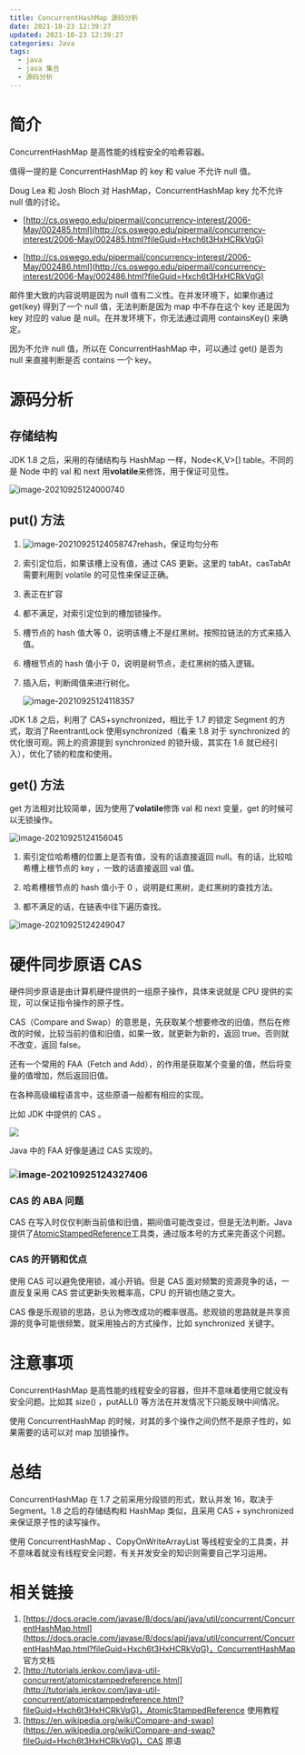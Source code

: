 ```yaml
---
title: ConcurrentHashMap 源码分析
date: 2021-10-23 12:39:27
updated: 2021-10-23 12:39:27
categories: Java
tags:
  - java
  - java 集合
  - 源码分析
---
```


# 简介

ConcurrentHashMap 是高性能的线程安全的哈希容器。

值得一提的是 ConcurrentHashMap 的 key 和 value 不允许 null 值。

Doug Lea 和 Josh Bloch 对 HashMap，ConcurrentHashMap key 允不允许 null 值的讨论。

* [http://cs.oswego.edu/pipermail/concurrency-interest/2006-May/002485.html](http://cs.oswego.edu/pipermail/concurrency-interest/2006-May/002485.html?fileGuid=Hxch6t3HxHCRkVqG)

* [http://cs.oswego.edu/pipermail/concurrency-interest/2006-May/002486.html](http://cs.oswego.edu/pipermail/concurrency-interest/2006-May/002486.html?fileGuid=Hxch6t3HxHCRkVqG)

  <!--more-->

邮件里大致的内容说明是因为 null 值有二义性。在并发环境下，如果你通过 get(key) 得到了一个 null 值，无法判断是因为 map 中不存在这个 key 还是因为 key 对应的 value 是 null。在并发环境下，你无法通过调用 containsKey() 来确定。

因为不允许 null 值，所以在 ConcurrentHashMap 中，可以通过 get() 是否为 null 来直接判断是否 contains 一个 key。

# 源码分析

## 存储结构

JDK 1.8 之后，采用的存储结构与 HashMap 一样，Node<K,V>[] table。不同的是 Node 中的 val 和 next 用**volatile**来修饰，用于保证可见性。

![image-20210925124000740](ConcurrentHashMap-Analyse/image-20210925124000740.png)



## put() 方法

1. ![image-20210925124058747](ConcurrentHashMap-Analyse/image-20210925124058747.png)rehash，保证均匀分布

2. 索引定位后，如果该槽上没有值，通过 CAS 更新。这里的 tabAt，casTabAt 需要利用到 volatile 的可见性来保证正确。

3. 表正在扩容

4. 都不满足，对索引定位到的槽加锁操作。

5. 槽节点的 hash 值大等 0，说明该槽上不是红黑树。按照拉链法的方式来插入值。

6. 槽根节点的 hash 值小于 0，说明是树节点，走红黑树的插入逻辑。

7. 插入后，判断阈值来进行树化。

   ![image-20210925124118357](ConcurrentHashMap-Analyse/image-20210925124118357.png)

JDK 1.8 之后，利用了 CAS+synchronized，相比于 1.7 的锁定 Segment 的方式，取消了ReentrantLock 使用synchronized（看来 1.8 对于 synchronized 的优化很可观。网上的资源提到 synchronized 的锁升级，其实在 1.6 就已经引入），优化了锁的粒度和使用。

## get() 方法

get 方法相对比较简单，因为使用了**volatile**修饰 val 和 next 变量，get 的时候可以无锁操作。

![image-20210925124156045](ConcurrentHashMap-Analyse/image-20210925124156045.png)

1. 索引定位哈希槽的位置上是否有值，没有的话直接返回 null。有的话，比较哈希槽上根节点的 key ，一致的话直接返回 val 值。

2. 哈希槽根节点的 hash 值小于 0 ，说明是红黑树，走红黑树的查找方法。

3. 都不满足的话，在链表中往下遍历查找。

![image-20210925124249047](ConcurrentHashMap-Analyse/image-20210925124249047.png)

# 硬件同步原语 CAS

硬件同步原语是由计算机硬件提供的一组原子操作，具体来说就是 CPU 提供的实现，可以保证指令操作的原子性。



CAS（Compare and Swap）的意思是，先获取某个想要修改的旧值，然后在修改的时候，比较当前的值和旧值，如果一致，就更新为新的，返回 true。否则就不改变，返回 false。

还有一个常用的 FAA（Fetch and Add），的作用是获取某个变量的值，然后将变量的值增加，然后返回旧值。

在各种高级编程语言中，这些原语一般都有相应的实现。

比如 JDK 中提供的 CAS 。

![](ConcurrentHashMap-Analyse/image-20210925124311450.png)

Java 中的 FAA 好像是通过 CAS 实现的。

### ![image-20210925124327406](ConcurrentHashMap-Analyse/image-20210925124327406.png)

### CAS 的 ABA 问题

CAS 在写入时仅仅判断当前值和旧值，期间值可能改变过，但是无法判断。Java 提供了[AtomicStampedReference](http://tutorials.jenkov.com/java-util-concurrent/atomicstampedreference.html?fileGuid=Hxch6t3HxHCRkVqG)工具类，通过版本号的方式来完善这个问题。

### CAS 的开销和优点

使用 CAS 可以避免使用锁，减小开销。但是 CAS 面对频繁的资源竞争的话，一直反复采用 CAS 尝试更新失败概率高，CPU 的开销也随之变大。

CAS 像是乐观锁的思路，总认为修改成功的概率很高。悲观锁的思路就是共享资源的竞争可能很频繁，就采用独占的方式操作，比如  synchronized 关键字。

# 注意事项

ConcurrentHashMap 是高性能的线程安全的容器，但并不意味着使用它就没有安全问题。比如其 size() ，putALL() 等方法在并发情况下只能反映中间情况。

使用 ConcurrentHashMap 的时候，对其的多个操作之间仍然不是原子性的，如果需要的话可以对 map 加锁操作。

# 总结

ConcurrentHashMap 在 1.7 之前采用分段锁的形式，默认并发 16，取决于 Segment。1.8 之后的存储结构和 HashMap 类似，且采用 CAS + synchronized 来保证原子性的读写操作。

使用 ConcurrentHashMap 、CopyOnWriteArrayList 等线程安全的工具类，并不意味着就没有线程安全问题，有关并发安全的知识则需要自己学习运用。

# 相关链接

1. [https://docs.oracle.com/javase/8/docs/api/java/util/concurrent/ConcurrentHashMap.html](https://docs.oracle.com/javase/8/docs/api/java/util/concurrent/ConcurrentHashMap.html?fileGuid=Hxch6t3HxHCRkVqG)，ConcurrentHashMap 官方文档
2. [http://tutorials.jenkov.com/java-util-concurrent/atomicstampedreference.html](http://tutorials.jenkov.com/java-util-concurrent/atomicstampedreference.html?fileGuid=Hxch6t3HxHCRkVqG)，AtomicStampedReference 使用教程
3. [https://en.wikipedia.org/wiki/Compare-and-swap](https://en.wikipedia.org/wiki/Compare-and-swap?fileGuid=Hxch6t3HxHCRkVqG)，CAS 原语